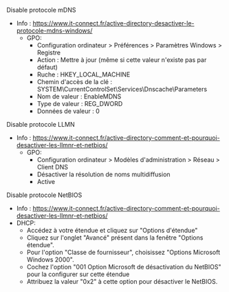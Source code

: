 Disable protocole mDNS
  - Info : https://www.it-connect.fr/active-directory-desactiver-le-protocole-mdns-windows/
      - GPO:
        - Configuration ordinateur > Préférences > Paramètres Windows > Registre
        - Action : Mettre à jour (même si cette valeur n'existe pas par défaut)
        - Ruche : HKEY_LOCAL_MACHINE
        - Chemin d'accès de la clé : SYSTEM\CurrentControlSet\Services\Dnscache\Parameters
        - Nom de valeur : EnableMDNS
        - Type de valeur : REG_DWORD
        - Données de valeur : 0
       
Disable protocole LLMN
 - Info : https://www.it-connect.fr/active-directory-comment-et-pourquoi-desactiver-les-llmnr-et-netbios/
   - GPO:
        - Configuration ordinateur > Modèles d'administration > Réseau > Client DNS
        - Désactiver la résolution de noms multidiffusion
        - Active

Disable protocole NetBIOS 
 - Info : https://www.it-connect.fr/active-directory-comment-et-pourquoi-desactiver-les-llmnr-et-netbios/
 -   DHCP:
     - Accédez à votre étendue et cliquez sur "Options d'étendue"
     - Cliquez sur l'onglet "Avancé" présent dans la fenêtre "Options étendue".
     - Pour l'option "Classe de fournisseur", choisissez "Options Microsoft Windows 2000".
     - Cochez l'option "001 Option Microsoft de désactivation du NetBIOS" pour la configurer sur cette étendue
     - Attribuez la valeur "0x2" à cette option pour désactiver le NetBIOS.
  
  

